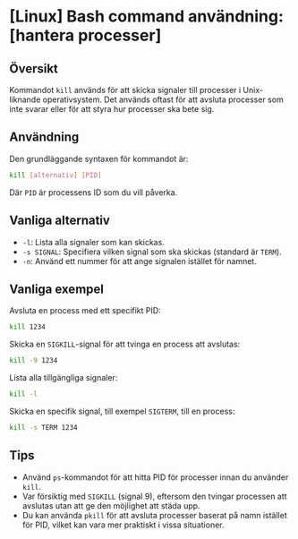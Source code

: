 # [Linux] Bash command användning: [hantera processer]

## Översikt
Kommandot `kill` används för att skicka signaler till processer i Unix-liknande operativsystem. Det används oftast för att avsluta processer som inte svarar eller för att styra hur processer ska bete sig.

## Användning
Den grundläggande syntaxen för kommandot är:

```bash
kill [alternativ] [PID]
```

Där `PID` är processens ID som du vill påverka.

## Vanliga alternativ
- `-l`: Lista alla signaler som kan skickas.
- `-s SIGNAL`: Specifiera vilken signal som ska skickas (standard är `TERM`).
- `-n`: Använd ett nummer för att ange signalen istället för namnet.

## Vanliga exempel
Avsluta en process med ett specifikt PID:

```bash
kill 1234
```

Skicka en `SIGKILL`-signal för att tvinga en process att avslutas:

```bash
kill -9 1234
```

Lista alla tillgängliga signaler:

```bash
kill -l
```

Skicka en specifik signal, till exempel `SIGTERM`, till en process:

```bash
kill -s TERM 1234
```

## Tips
- Använd `ps`-kommandot för att hitta PID för processer innan du använder `kill`.
- Var försiktig med `SIGKILL` (signal 9), eftersom den tvingar processen att avslutas utan att ge den möjlighet att städa upp.
- Du kan använda `pkill` för att avsluta processer baserat på namn istället för PID, vilket kan vara mer praktiskt i vissa situationer.